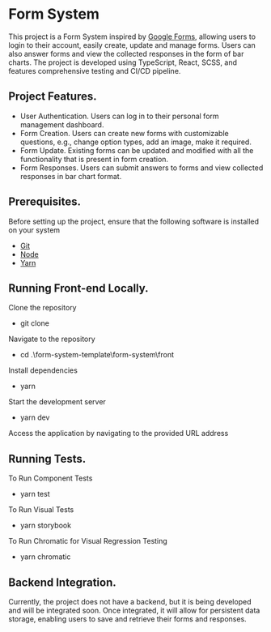 # Form System

This project is a Form System inspired by [Google Forms](https://www.google.com/intl/en-GB/forms/about/), allowing users to login to their account, easily create, update and manage forms. Users can also answer forms and view the collected responses in the form of bar charts. The project is developed using TypeScript, React, SCSS, and features comprehensive testing and CI/CD pipeline.

## Project Features.

- User Authentication. Users can log in to their personal form management dashboard.
- Form Creation. Users can create new forms with customizable questions, e.g., change option types, add an image, make it required.
- Form Update. Existing forms can be updated and modified with all the functionality that is present in form creation.
- Form Responses. Users can submit answers to forms and view collected responses in bar chart format.

## Prerequisites.

Before setting up the project, ensure that the following software is installed on your system

- [Git](https://git-scm.com/)
- [Node](https://nodejs.org/en)
- [Yarn](https://yarnpkg.com/)

## Running Front-end Locally.

Clone the repository

- git clone <repository-url>

Navigate to the repository

- cd .\form-system-template\form-system\front 

Install dependencies

- yarn

Start the development server

- yarn dev

Access the application by navigating to the provided URL address

## Running Tests.

To Run Component Tests

- yarn test

To Run Visual Tests

- yarn storybook

To Run Chromatic for Visual Regression Testing

- yarn chromatic

## Backend Integration.

Currently, the project does not have a backend, but it is being developed and will be integrated soon. Once integrated, it will allow for persistent data storage, enabling users to save and retrieve their forms and responses.
